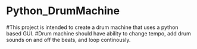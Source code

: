 # Python_DrumMachine

#This project is intended to create a drum machine that uses a python based GUI. 
#Drum machine should have ability to change tempo, add drum sounds on and off the beats, and loop continously.
